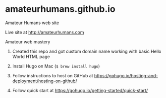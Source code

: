 # amateurhumans.github.io
Amateur Humans web site

Live site at http://amateurhumans.com

Amateur web mastery

1. Created this repo and got custom domain name working with basic Hello World HTML page

2. Install Hugo on Mac (`$ brew install hugo`)

3. Follow instructions to host on GitHub at https://gohugo.io/hosting-and-deployment/hosting-on-github/

4. Follow quick start at https://gohugo.io/getting-started/quick-start/
